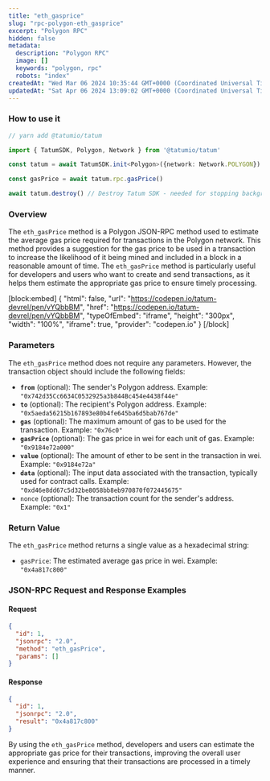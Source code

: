 ```yaml
---
title: "eth_gasprice"
slug: "rpc-polygon-eth_gasprice"
excerpt: "Polygon RPC"
hidden: false
metadata: 
  description: "Polygon RPC"
  image: []
  keywords: "polygon, rpc"
  robots: "index"
createdAt: "Wed Mar 06 2024 10:35:44 GMT+0000 (Coordinated Universal Time)"
updatedAt: "Sat Apr 06 2024 13:09:02 GMT+0000 (Coordinated Universal Time)"
---
```




### How to use it



```typescript
// yarn add @tatumio/tatum

import { TatumSDK, Polygon, Network } from '@tatumio/tatum'

const tatum = await TatumSDK.init<Polygon>({network: Network.POLYGON})

const gasPrice = await tatum.rpc.gasPrice()

await tatum.destroy() // Destroy Tatum SDK - needed for stopping background jobs
```



### Overview

The `eth_gasPrice` method is a Polygon JSON-RPC method used to estimate the average gas price required for transactions in the Polygon network. This method provides a suggestion for the gas price to be used in a transaction to increase the likelihood of it being mined and included in a block in a reasonable amount of time. The `eth_gasPrice` method is particularly useful for developers and users who want to create and send transactions, as it helps them estimate the appropriate gas price to ensure timely processing.

[block:embed]
{
  "html": false,
  "url": "https://codepen.io/tatum-devrel/pen/vYQbbBM",
  "href": "https://codepen.io/tatum-devrel/pen/vYQbbBM",
  "typeOfEmbed": "iframe",
  "height": "300px",
  "width": "100%",
  "iframe": true,
  "provider": "codepen.io"
}
[/block]

### Parameters

The `eth_gasPrice` method does not require any parameters. However, the transaction object should include the following fields:

- **`from`** (optional): The sender's Polygon address. Example: `"0x742d35Cc6634C0532925a3b844Bc454e4438f44e"`
- **`to`** (optional): The recipient's Polygon address. Example: `"0x5aeda56215b167893e80b4fe645ba6d5bab767de"`
- **`gas`** (optional): The maximum amount of gas to be used for the transaction. Example: `"0x76c0"`
- **`gasPrice`** (optional): The gas price in wei for each unit of gas. Example: `"0x9184e72a000"`
- **`value`** (optional): The amount of ether to be sent in the transaction in wei. Example: `"0x9184e72a"`
- **`data`** (optional): The input data associated with the transaction, typically used for contract calls. Example: `"0xd46e8dd67c5d32be8058bb8eb970870f072445675"`
- `nonce` (optional): The transaction count for the sender's address. Example: `"0x1"`

### Return Value

The `eth_gasPrice` method returns a single value as a hexadecimal string:

- `gasPrice`: The estimated average gas price in wei. Example: `"0x4a817c800"`

### JSON-RPC Request and Response Examples

#### Request

```json
{
  "id": 1,
  "jsonrpc": "2.0",
  "method": "eth_gasPrice",
  "params": []
}
```

#### Response

```json
{
  "id": 1,
  "jsonrpc": "2.0",
  "result": "0x4a817c800"
}
```

By using the `eth_gasPrice` method, developers and users can estimate the appropriate gas price for their transactions, improving the overall user experience and ensuring that their transactions are processed in a timely manner.
